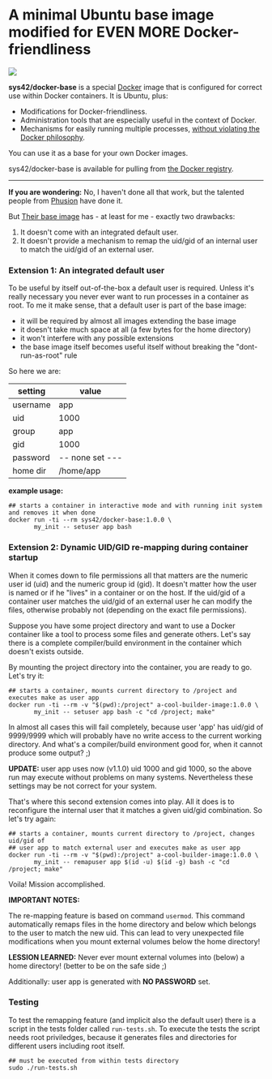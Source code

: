 # A minimal Ubuntu base image modified for EVEN MORE Docker-friendliness

[![](https://badge.imagelayers.io/sys42/docker-base:latest.svg)](https://imagelayers.io/?images=sys42/docker-base:latest 'Get your own badge on imagelayers.io')

**sys42/docker-base** is a special [Docker](https://www.docker.com) image that is configured for correct use within Docker containers. It is Ubuntu, plus:

 * Modifications for Docker-friendliness.
 * Administration tools that are especially useful in the context of Docker.
 * Mechanisms for easily running multiple processes, [without violating the Docker philosophy](#docker_single_process).

You can use it as a base for your own Docker images.

sys42/docker-base is available for pulling from [the Docker registry](https://hub.docker.com/r/sys42/docker-base/).

-----------------------------------------------------------------------

**If you are wondering:** No, I haven't done all that work, but the talented people from [Phusion](https://www.phusionpassenger.com/) have done it. 

But [Their base image](https://github.com/phusion/baseimage-docker) has - at least for me - exactly two drawbacks:

  1. It doesn't come with an integrated default user.
  2. It doesn't provide a mechanism to remap the uid/gid of an internal user to match the uid/gid of an external user.

### Extension 1: An integrated default user

To be useful by itself out-of-the-box a default user is required. Unless it's really necessary you never ever want to run processes in a container as root. To me it make sense, that a default user is part of the base image:

  * it will be required by almost all images extending the base image
  * it doesn't take much space at all (a few bytes for the home directory)
  * it won't interfere with any possible extensions
  * the base image itself becomes useful itself without breaking the "dont-run-as-root" rule

So here we are:

setting  | value
-------- | -----
username | app
uid      | 1000
group    | app
gid      | 1000
password | -- none set ---
home dir | /home/app

**example usage:**

```shell
## starts a container in interactive mode and with running init system and removes it when done 
docker run -ti --rm sys42/docker-base:1.0.0 \
       my_init -- setuser app bash 
```

### Extension 2: Dynamic UID/GID re-mapping during container startup

When it comes down to file permissions all that matters are the numeric user id (uid) and the numeric group id (gid). It doesn't matter how the user is named or if he "lives" in a container or on the host. If the uid/gid of a container user matches the uid/gid of an external user he can modify the files, otherwise probably not (depending on the exact file permissions).

Suppose you have some project directory and want to use a Docker container like a tool to process some files and generate others. Let's say there is a complete compiler/build environment in the container which doesn't exists outside. 

By mounting the project directory into the container, you are ready to go. Let's try it:

```shell
## starts a container, mounts current directory to /project and executes make as user app
docker run -ti --rm -v "$(pwd):/project" a-cool-builder-image:1.0.0 \
       my_init -- setuser app bash -c "cd /project; make"
```

In almost all cases this will fail completely, because user 'app' has uid/gid of 9999/9999 which will probably have no write access to the current working directory. And what's a compiler/build environment good for, when it cannot produce some output? ;)

**UPDATE:** user app uses now (v1.1.0) uid 1000 and gid 1000, so the above run may execute without problems on many systems. Nevertheless these settings may be not correct for your system.

That's where this second extension comes into play. All it does is to reconfigure the internal user that it matches a given uid/gid combination. So let's try again:

```shell
## starts a container, mounts current directory to /project, changes uid/gid of
## user app to match external user and executes make as user app
docker run -ti --rm -v "$(pwd):/project" a-cool-builder-image:1.0.0 \
       my_init -- remapuser app $(id -u) $(id -g) bash -c "cd /project; make"
```

Voila! Mission accomplished. 

**IMPORTANT NOTES:**

The re-mapping feature is based on command `usermod`. This command automatically remaps files in the home directory and below which belongs to the user to match the new uid. This can lead to very unexpected file modifications when you mount external volumes below the home directory!

**LESSION LEARNED:** Never ever mount external volumes into (below) a home directory! (better to be on the safe side ;)

Additionally: user app is generated with **NO PASSWORD** set.


### Testing

To test the remapping feature (and implicit also the default user) there is a script in the tests folder called `run-tests.sh`. To execute the tests the script needs root priviledges, because it generates files and directories for different users including root itself.

```shell
## must be executed from within tests directory
sudo ./run-tests.sh
```

